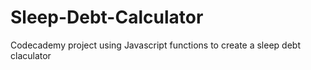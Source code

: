 # Sleep-Debt-Calculator
Codecademy project using Javascript functions to create a sleep debt claculator
